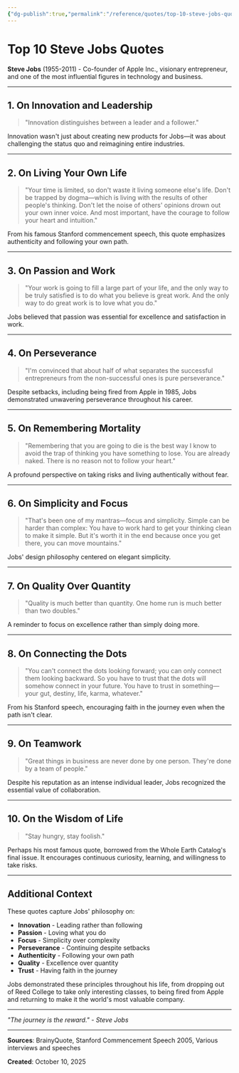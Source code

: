 ```yaml
---
{"dg-publish":true,"permalink":"/reference/quotes/top-10-steve-jobs-quotes/","noteIcon":""}
---
```


# Top 10 Steve Jobs Quotes

**Steve Jobs** (1955-2011) - Co-founder of Apple Inc., visionary entrepreneur, and one of the most influential figures in technology and business.

---

## 1. On Innovation and Leadership

> "Innovation distinguishes between a leader and a follower."

Innovation wasn't just about creating new products for Jobs—it was about challenging the status quo and reimagining entire industries.

---

## 2. On Living Your Own Life

> "Your time is limited, so don't waste it living someone else's life. Don't be trapped by dogma—which is living with the results of other people's thinking. Don't let the noise of others' opinions drown out your own inner voice. And most important, have the courage to follow your heart and intuition."

From his famous Stanford commencement speech, this quote emphasizes authenticity and following your own path.

---

## 3. On Passion and Work

> "Your work is going to fill a large part of your life, and the only way to be truly satisfied is to do what you believe is great work. And the only way to do great work is to love what you do."

Jobs believed that passion was essential for excellence and satisfaction in work.

---

## 4. On Perseverance

> "I'm convinced that about half of what separates the successful entrepreneurs from the non-successful ones is pure perseverance."

Despite setbacks, including being fired from Apple in 1985, Jobs demonstrated unwavering perseverance throughout his career.

---

## 5. On Remembering Mortality

> "Remembering that you are going to die is the best way I know to avoid the trap of thinking you have something to lose. You are already naked. There is no reason not to follow your heart."

A profound perspective on taking risks and living authentically without fear.

---

## 6. On Simplicity and Focus

> "That's been one of my mantras—focus and simplicity. Simple can be harder than complex: You have to work hard to get your thinking clean to make it simple. But it's worth it in the end because once you get there, you can move mountains."

Jobs' design philosophy centered on elegant simplicity.

---

## 7. On Quality Over Quantity

> "Quality is much better than quantity. One home run is much better than two doubles."

A reminder to focus on excellence rather than simply doing more.

---

## 8. On Connecting the Dots

> "You can't connect the dots looking forward; you can only connect them looking backward. So you have to trust that the dots will somehow connect in your future. You have to trust in something—your gut, destiny, life, karma, whatever."

From his Stanford speech, encouraging faith in the journey even when the path isn't clear.

---

## 9. On Teamwork

> "Great things in business are never done by one person. They're done by a team of people."

Despite his reputation as an intense individual leader, Jobs recognized the essential value of collaboration.

---

## 10. On the Wisdom of Life

> "Stay hungry, stay foolish."

Perhaps his most famous quote, borrowed from the Whole Earth Catalog's final issue. It encourages continuous curiosity, learning, and willingness to take risks.

---

## Additional Context

These quotes capture Jobs' philosophy on:
- **Innovation** - Leading rather than following
- **Passion** - Loving what you do
- **Focus** - Simplicity over complexity
- **Perseverance** - Continuing despite setbacks
- **Authenticity** - Following your own path
- **Quality** - Excellence over quantity
- **Trust** - Having faith in the journey

Jobs demonstrated these principles throughout his life, from dropping out of Reed College to take only interesting classes, to being fired from Apple and returning to make it the world's most valuable company.

---

*"The journey is the reward." - Steve Jobs*

---

**Sources**: BrainyQuote, Stanford Commencement Speech 2005, Various interviews and speeches

**Created**: October 10, 2025
